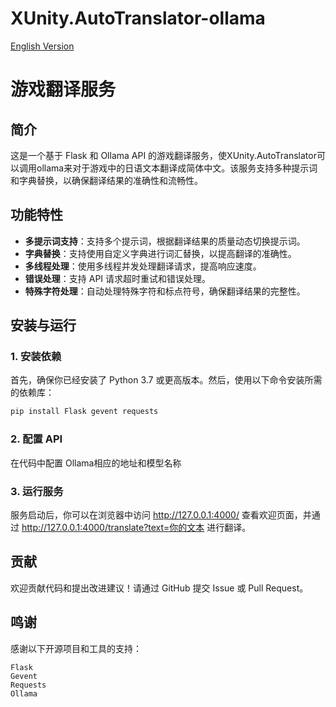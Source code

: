 # XUnity.AutoTranslator-ollama

[English Version](path/to/README_en.md)

# 游戏翻译服务

## 简介
这是一个基于 Flask 和 Ollama API 的游戏翻译服务，使XUnity.AutoTranslator可以调用ollama来对于游戏中的日语文本翻译成简体中文。该服务支持多种提示词和字典替换，以确保翻译结果的准确性和流畅性。

## 功能特性

- **多提示词支持**：支持多个提示词，根据翻译结果的质量动态切换提示词。
- **字典替换**：支持使用自定义字典进行词汇替换，以提高翻译的准确性。
- **多线程处理**：使用多线程并发处理翻译请求，提高响应速度。
- **错误处理**：支持 API 请求超时重试和错误处理。
- **特殊字符处理**：自动处理特殊字符和标点符号，确保翻译结果的完整性。

## 安装与运行

### 1. 安装依赖

首先，确保你已经安装了 Python 3.7 或更高版本。然后，使用以下命令安装所需的依赖库：

```bash
pip install Flask gevent requests
```

### 2. 配置 API

在代码中配置 Ollama相应的地址和模型名称

### 3. 运行服务

服务启动后，你可以在浏览器中访问 http://127.0.0.1:4000/ 查看欢迎页面，并通过 http://127.0.0.1:4000/translate?text=你的文本 进行翻译。

## 贡献

欢迎贡献代码和提出改进建议！请通过 GitHub 提交 Issue 或 Pull Request。

## 鸣谢

感谢以下开源项目和工具的支持：
```
Flask
Gevent
Requests
Ollama
```
